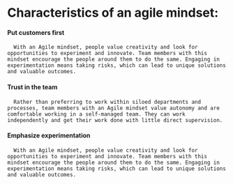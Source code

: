 # Characteristics of an agile mindset:   
#### Put customers first   
      With an Agile mindset, people value creativity and look for opportunities to experiment and innovate. Team members with this mindset encourage the people around them to do the same. Engaging in experimentation means taking risks, which can lead to unique solutions and valuable outcomes.   
#### Trust in the team   
      Rather than preferring to work within siloed departments and processes, team members with an Agile mindset value autonomy and are comfortable working in a self-managed team. They can work independently and get their work done with little direct supervision.
#### Emphasize experimentation    
      With an Agile mindset, people value creativity and look for opportunities to experiment and innovate. Team members with this mindset encourage the people around them to do the same. Engaging in experimentation means taking risks, which can lead to unique solutions and valuable outcomes.

